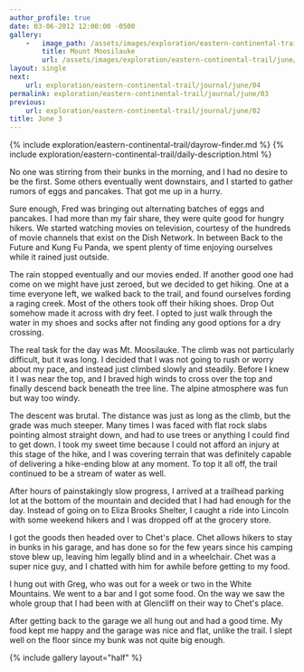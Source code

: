 ```yaml
---
author_profile: true
date: 03-06-2012 12:00:00 -0500
gallery:
    -   image_path: /assets/images/exploration/eastern-continental-trail/june/small/3-1.jpg
        title: Mount Moosilauke
        url: /assets/images/exploration/eastern-continental-trail/june/large/3-1.jpg
layout: single
next:
    url: exploration/eastern-continental-trail/journal/june/04
permalink: exploration/eastern-continental-trail/journal/june/03
previous:
    url: exploration/eastern-continental-trail/journal/june/02
title: June 3
---
```

{% include exploration/eastern-continental-trail/dayrow-finder.md %}
{% include exploration/eastern-continental-trail/daily-description.html %}

No one was stirring from their bunks in the morning, and I had no desire to be the first. Some others eventually went downstairs, and I started to gather rumors of eggs and pancakes. That got me up in a hurry.

Sure enough, Fred was bringing out alternating batches of eggs and pancakes. I had more than my fair share, they were quite good for hungry hikers. We started watching movies on television, courtesy of the hundreds of movie channels that exist on the Dish Network. In between Back to the Future and Kung Fu Panda, we spent plenty of time enjoying ourselves while it rained just outside.

The rain stopped eventually and our movies ended. If another good one had come on we might have just zeroed, but we decided to get hiking. One at a time everyone left, we walked back to the trail, and found ourselves fording a raging creek. Most of the others took off their hiking shoes. Drop Out somehow made it across with dry feet. I opted to just walk through the water in my shoes and socks after not finding any good options for a dry crossing.

The real task for the day was Mt. Moosilauke. The climb was not particularly difficult, but it was long. I decided that I was not going to rush or worry about my pace, and instead just climbed slowly and steadily. Before I knew it I was near the top, and I braved high winds to cross over the top and finally descend back beneath the tree line. The alpine atmosphere was fun but way too windy.

The descent was brutal. The distance was just as long as the climb, but the grade was much steeper. Many times I was faced with flat rock slabs pointing almost straight down, and had to use trees or anything I could find to get down. I took my sweet time because I could not afford an injury at this stage of the hike, and I was covering terrain that was definitely capable of delivering a hike-ending blow at any moment. To top it all off, the trail continued to be a stream of water as well.

After hours of painstakingly slow progress, I arrived at a trailhead parking lot at the bottom of the mountain and decided that I had had enough for the day. Instead of going on to Eliza Brooks Shelter, I caught a ride into Lincoln with some weekend hikers and I was dropped off at the grocery store.

I got the goods then headed over to Chet's place. Chet allows hikers to stay in bunks in his garage, and has done so for the few years since his camping stove blew up, leaving him legally blind and in a wheelchair. Chet was a super nice guy, and I chatted with him for awhile before getting to my food.

I hung out with Greg, who was out for a week or two in the White Mountains. We went to a bar and I got some food. On the way we saw the whole group that I had been with at Glencliff on their way to Chet's place.

After getting back to the garage we all hung out and had a good time. My food kept me happy and the garage was nice and flat, unlike the trail. I slept well on the floor since my bunk was not quite big enough.

{% include gallery layout="half" %}